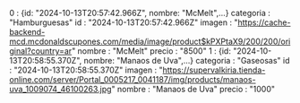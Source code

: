 
0
: 
{id: "2024-10-13T20:57:42.966Z", nombre: "McMelt",…}
categoria
: 
"Hamburguesas"
id
: 
"2024-10-13T20:57:42.966Z"
imagen
: 
"https://cache-backend-mcd.mcdonaldscupones.com/media/image/product$kPXPtaX9/200/200/original?country=ar"
nombre
: 
"McMelt"
precio
: 
"8500"
1
: 
{id: "2024-10-13T20:58:55.370Z", nombre: "Manaos de Uva",…}
categoria
: 
"Gaseosas"
id
: 
"2024-10-13T20:58:55.370Z"
imagen
: 
"https://supervalkiria.tienda-online.com/server/Portal_0005217_0041187/img/products/manaos-uva_1009074_46100263.jpg"
nombre
: 
"Manaos de Uva"
precio
: 
"1000"

